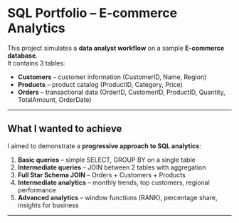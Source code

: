# SQL Portfolio – E-commerce Analytics

This project simulates a **data analyst workflow** on a sample **E-commerce database**.  
It contains 3 tables:
- **Customers** – customer information (CustomerID, Name, Region)
- **Products** – product catalog (ProductID, Category, Price)
- **Orders** – transactional data (OrderID, CustomerID, ProductID, Quantity, TotalAmount, OrderDate)

---

## What I wanted to achieve

I aimed to demonstrate a **progressive approach to SQL analytics**:
1. **Basic queries** – simple SELECT, GROUP BY on a single table
2. **Intermediate queries** – JOIN between 2 tables with aggregation
3. **Full Star Schema JOIN** – Orders + Customers + Products
4. **Intermediate analytics** – monthly trends, top customers, regional performance
5. **Advanced analytics** – window functions (RANK), percentage share, insights for business

---
